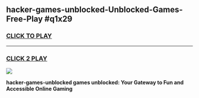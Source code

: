 
## hacker-games-unblocked-Unblocked-Games-Free-Play #q1x29
<h3>
<a href="https://us.freeplayer.one?title=hacker-games-unblocked&ref=9M">CLICK TO PLAY</a></h3>
<hr>

<h3>
<a href="https://us.freeplayer.one?title=hacker-games-unblocked&ref=9M">CLICK 2 PLAY</a>
  
</h3>

<a href="https://us.freeplayer.one?title=hacker-games-unblocked&ref=9M"><img src="https://clearcache.store/games.png"></a>


**hacker-games-unblocked games unblocked: Your Gateway to Fun and Accessible Online Gaming**
